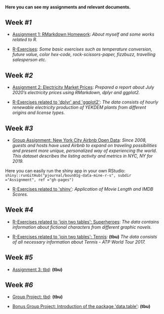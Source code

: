 #### Here you can see my assignments and relevant documents.

## Week *#1*

* [Assignment 1: RMarkdown Homework](assignment1_rmarkdown): *About myself and some works related to R.*

* [R-Exercises](exercises1): *Some basic exercises such as temperature conversion, future value, color hex-code, rock-scissors-paper, fizzbuzz, travelling salesperson etc.*

## Week *#2*

* [Assignment 2: Electricity Market Prices](assignment2_dplyr_ggplot2): *Prepared a report about July 2020’s electricity prices using RMarkdown, dplyr and ggplot2.*

* [R-Exercises related to 'dplyr' and 'ggplot2'](exercises2_dplyr_ggplot2): *The data consists of hourly renewable electricity production of YEKDEM plants from different origins and license types.*
## Week *#3*

* [Group Assignment: New York City Airbnb Open Data](https://pjournal.github.io/boun01g-data-mine-r-s/Assignment/Airbnb.html): *Since 2008, guests and hosts have used Airbnb to expand on traveling possibilities and present more unique, personalized way of experiencing the world. This dataset describes the listing activity and metrics in NYC, NY for 2019.* 

Here you can easily run the shiny app in your own RStudio: `shiny::runGitHub("pjournal/boun01g-data-mine-r-s", subdir ="Assignment", ref ="gh-pages")`

* [R-Exercises related to 'shiny'](exercises3_shiny): *Application of Movie Length and IMDB Scores.*

## Week *#4*

* [R-Exercises related to 'join two tables': Superheroes](exercises4_join_superheroes): *The data contains information about fictional characters from different graphic novels.*

* [R-Exercises related to 'join two tables': Tennis](exercises4_join_tennis): **(tbu)** *The data consists of all necessary information about Tennis - ATP World Tour 2017.*

## Week *#5*

* [Assignment 3: tbd](assignment3_tbd): **(tbu)**

## Week *#6*

* [Group Project: tbd](group_project_tbd): **(tbu)**

* [Bonus Group Project: Introduction of the package 'data.table'](group_bonus_project): **(tbu)**
